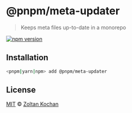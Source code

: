 # @pnpm/meta-updater

> Keeps meta files up-to-date in a monorepo

<!--@shields('npm', 'travis')-->
[![npm version](https://img.shields.io/npm/v/@pnpm/meta-updater.svg)](https://www.npmjs.com/package/@pnpm/meta-updater)
<!--/@-->

## Installation

```sh
<pnpm|yarn|npm> add @pnpm/meta-updater
```

## License

[MIT](./LICENSE) © [Zoltan Kochan](https://www.kochan.io/)
